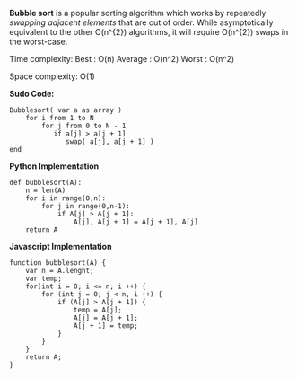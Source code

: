 **Bubble sort** is a popular sorting algorithm which works by repeatedly *swapping adjacent elements* that are out of order. While asymptotically equivalent to the other O(n^{2}) algorithms, it will require O(n^{2}) swaps in the worst-case.

Time complexity:
        Best : O(n)
        Average : O(n^2)
        Worst : O(n^2)

Space complexity: O(1)


**Sudo Code:**

```
Bubblesort( var a as array )
    for i from 1 to N
        for j from 0 to N - 1
           if a[j] > a[j + 1]
              swap( a[j], a[j + 1] )
end

```

**Python Implementation**

```
def bubblesort(A):
    n = len(A)
    for i in range(0,n):
        for j in range(0,n-1):
            if A[j] > A[j + 1]:
                A[j], A[j + 1] = A[j + 1], A[j]
    return A

```

**Javascript Implementation**

```
function bubblesort(A) {
    var n = A.lenght;
    var temp;
    for(int i = 0; i <= n; i ++) {
        for (int j = 0; j < n, i ++) {
            if (A[j] > A[j + 1]) {
                temp = A[j];
                A[j] = A[j + 1];
                A[j + 1] = temp;
            }
        }
    }
    return A;
}

```
